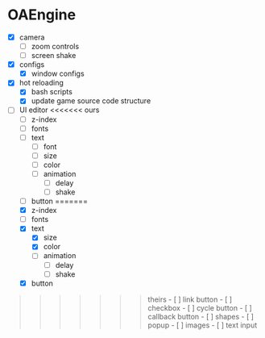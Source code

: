 # OAEngine

- [x] camera
    - [ ] zoom controls
    - [ ] screen shake
- [x] configs
    - [x] window configs
- [x] hot reloading
    - [x] bash scripts
    - [x] update game source code structure
- [ ] UI editor
<<<<<<< ours
    - [ ] z-index
    - [ ] fonts
    - [ ] text
        - [ ] font
        - [ ] size
        - [ ] color
        - [ ] animation
            - [ ] delay
            - [ ] shake
    - [ ] button
=======
    - [x] z-index
    - [ ] fonts
    - [x] text
        - [x] size
        - [x] color
        - [ ] animation
            - [ ] delay
            - [ ] shake
    - [x] button
>>>>>>> theirs
        - [ ] link button
        - [ ] checkbox
        - [ ] cycle button
        - [ ] callback button
    - [ ] shapes
    - [ ] popup
    - [ ] images
    - [ ] text input
